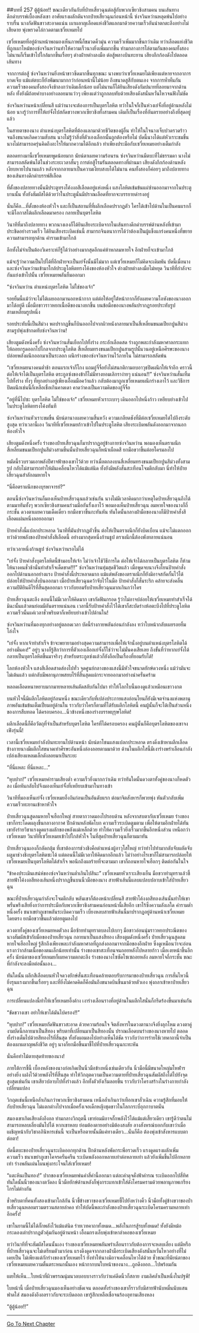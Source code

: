 ##บทที่ 257 ตู้ตู้น้อย!!
ขณะเดียวกันกับที่ป๋ายเสี่ยวฉุนต่อสู้กับพวกเซียวชิงสามคน บนเส้นทางดึกดำบรรพ์เบื้องหลังเขา อาศัยแรงผลักดันจากป๋ายเสี่ยวฉุนก่อนหน้านี้ ซ่งจวินหว่านหลุดพ้นไปอย่างราบรื่น นางกัดฟันขาวสะอาดแน่น เผาผลาญเลือดแห่งชีวิตแลกมาด้วยความเร็วอันน่าตกตะลึงอย่างไม่เสียดาย พุ่งพรวดไล่กวดตามเซวี่ยเหมยไป

เซวี่ยเหมยที่อยู่ด้านหน้าพอมองเห็นภาพนี้ก็ขมวดคิ้วมุ่น ความเร็วเพิ่มมากขึ้นกว่าเดิม ทว่าเลือดแห่งชีวิตที่ถูกเผาไหม้ของซ่งจวินหว่านทำให้ความเร็วนางยิ่งเพิ่มมากขึ้น ท่ามกลางการไล่ตามกันของคนทั้งสอง ไม่นานก็เริ่มเข้าไปใกล้มากขึ้นเรื่อยๆ ต่างฝ่ายต่างลงมือ ต่อสู้พลางบินทะยาน เสียงกึกก้องดังไปตลอดเส้นทาง

จากการต่อสู้ ซ่งจวินหว่านยิ่งหน้าขาวซีดมากขึ้นทุกขณะ นางพบว่าเซวี่ยเหมยไม่เพียงแต่หายจากอาการบาดเจ็บ แม้แต่ตบะก็ยังพัฒนามากกว่าก่อนหน้านี้ไม่น้อย ถึงขนาดสูสีกับตนเอง จากการห้ำหั่นกัน ความเร็วของคนทั้งสองจึงช้าลงกว่าเดิมเล็กน้อย แต่ไม่นานก็ได้ยินเสียงดังกัมปนาทที่ลอยมาจากด้านหลัง ทั้งยังมีถ้อยคำบางอย่างลอยมาแว่วๆ เพียงแต่ว่าถูกกลบทับด้วยเสียงดังสนั่นหวั่นไหวจนฟังไม่ชัด

ซ่งจวินหว่านหน้าเปลี่ยนสี แม้ว่านางจะต้องการเป็นบุตรโลหิต ทว่าในใจก็เป็นห่วงเย่จั้งที่อยู่ด้านหลังไม่น้อย นางรู้ว่าการที่ให้เย่จั้งไปสกัดขวางพวกเซียวชิงทั้งสามคน เดิมก็เป็นเรื่องที่อันตรายอย่างถึงที่สุดอยู่แล้ว

ในสายตาของนาง ตำแหน่งบุตรโลหิตที่ต้องแลกมาด้วยชีวิตของผู้อื่น ทำให้ในใจนางเจ็บปวดรวดร้าวจนถึงขนาดเกิดความสับสน นางไม่รู้ว่าสิ่งที่ตัวเองเลือกนั้นถูกต้องหรือไม่ บัดนี้นางได้แต่หัวเราะขมขื่น นางไม่สามารถครุ่นคิดถึงอะไรให้มากความได้อีกแล้ว ทำเพียงประมือกับเซวี่ยเหมยอย่างเต็มกำลัง

ตลอดทางมานี้เซวี่ยเหมยพูดน้อยมาก นัยน์ตาเผยความร้อนรน ซ่งจวินหว่านมีตบะที่ไม่ธรรมดา นางไม่สามารถสลัดพ้นได้ในช่วงระยะเวลาสั้นๆ การต่อสู้โรมรันตลอดทางที่ผ่านมา เสียงดังกึกก้องด้านหลังเงียบหายไปนานแล้ว หลังจากกลายมาเป็นความเงียบสงบได้ไม่นาน คนทั้งสองก็ค่อยๆ มาถึงปลายทางของเส้นทางดึกดำบรรพ์สีเลือด

ที่ตั้งของปลายทางนั้นมีประตูทรงโค้งงอสีเลือดอยู่แห่งหนึ่ง แสงโลหิตเข้มข้นแผ่ซ่านออกมาจากในประตูบานนั้น ทั้งยังสัมผัสได้ด้วยว่าในประตูนั่นมีปราณเลือดที่ยากจะบรรยายดำรงอยู่

นั่นก็คือ...ที่ตั้งของห้องหัวใจ และก็เป็นสถานที่ที่ผลึกเลือดปรากฏตัว ใครได้เข้าไปด้านในเป็นคนแรกก็จะมีโอกาสได้ผลึกเลือดมาครอง กลายเป็นบุตรโลหิต

วินาทีที่มาถึงปลายทาง พวกนางเองก็ได้ยินเสียงระเบิดจากในเส้นทางดึกดำบรรพ์ด้านหลังที่เข้ามาประชิดอย่างรวดเร็ว ได้ยินเสียงระเบิดเช่นนี้ สามารถจินตนาการได้ว่าต้องเป็นผู้แข็งแกร่งคนหนึ่งที่ขยายความสามารถทุกด้าน คำรามเข้ามาใกล้

อีกทั้งไม่จำเป็นต้องวิเคราะห์ก็รู้ได้ว่าอย่างมากสุดอีกแค่ห้าหกลมหายใจ อีกฝ่ายก็จะเข้ามาใกล้

แม้จะรู้ว่าความเป็นไปได้ที่อีกฝ่ายจะเป็นเย่จั้งนั้นมีไม่มาก แต่เซวี่ยเหมยก็ไม่คิดจะเดิมพัน บัดนี้เมื่อนางและซ่งจวินหว่านเข้ามาใกล้ประตูโลหิตทรงโค้งของห้องหัวใจ ต่างฝ่ายต่างลงมือไม่หยุด วินาทีที่กำลังจะกันแย่งเข้าไปนั้น เซวี่ยเหมยพลันยิ้มออกมา

“ซ่งจวินหว่าน ตำแหน่งบุตรโลหิต ไม่ใช่ของเจ้า”

รอยยิ้มนี้แม้ว่าจะไม่ได้เผยออกมานอกหน้ากาก แต่ต่อให้อยู่ใต้หน้ากากก็ยังเผยความโอหังของนางออกมาได้อยู่ดี เมื่อมือขาวราวหยกเนื้อดีของนางยกขึ้น บนข้อมือของนางพลันปรากฏรอยประทับรูปสามเหลี่ยมรูปหนึ่ง

รอยประทับนี้เป็นสีม่วง พอปรากฏขึ้นก็บินออกไปจากผิวหนังกลายมาเป็นสี่เหลี่ยมขนมเปียกปูนสีม่วงสามรูปพุ่งเข้ากดทับซ่งจวินหว่าน!

เสียงตูมดังหนึ่งครั้ง ซ่งจวินหว่านสั่นเยือกไปทั้งร่าง กระอักเลือดสด ร่างถูกพละกำลังมหาศาลกระแทกให้ถอยกรูดออกไปไกลจากประตูโลหิต สี่เหลี่ยมทรงขนมเปียกปูนสามรูปนั้นวนอยู่เหนือศีรษะของนาง ปล่อยพลังผนึกออกมาเป็นระลอก ผนึกร่างของซ่งจวินหว่านไว้ภายใน ไม่สามารถสลัดพ้น

“เซวี่ยเหมยนางคนต่ำช้า ตอนแรกเจ้าก็โกง แถมอู๋จี๋จื่อยังไม่สนกติกามอบอาวุธปิดผนึกให้เจ้าอีก คราวนี้ต่อให้เจ้าได้เป็นบุตรโลหิต ตระกูลซ่งของข้าก็ไม่มีทางยอมเลิกราง่ายๆ แน่นอน!!” ซ่งจวินหว่านสั่นเทิ้มไปทั้งร่าง ทั้งๆ ที่ทุกอย่างอยู่เพียงเอื้อมมือคว้าแล้ว กลับต้องมาถูกเซวี่ยเหมยผนึกร่างเอาไว้ และวิธีการปิดผนึกเช่นนี้ก็เหลือเชื่อเกินคาดเดา คาดว่าคงเป็นความคิดของอู๋จี๋จื่อ

“อยู่ที่นี่ไปซะ บุตรโลหิต ไม่ใช่ของเจ้า” เซวี่ยเหมยหัวเราะเบาๆ เดินออกไปหนึ่งก้าว เหยียบย่างเข้าไปในประตูโลหิตทรงโค้งทันที

ซ่งจวินหว่านหัวเราะขมขื่น นัยน์ตานางเผยความสิ้นหวัง ความเกลียดชังที่มีต่อเซวี่ยเหมยไต่ไปถึงระดับสูงสุด ทว่าเวลานี้เอง วินาทีที่เซวี่ยเหมยก้าวเข้าไปในประตูโลหิต เสียงระเบิดพลันดังออกมาจากนอกห้องหัวใจ

เสียงตูมดังหนึ่งครั้ง ร่างของป๋ายเสี่ยวฉุนก็มาปรากฏอยู่ข้างกายซ่งจวินหว่าน พอมองเห็นตราผนึกสี่เหลี่ยมขนมเปียกปูนสีม่วงสามชิ้นนั้นป๋ายเสี่ยวฉุนก็หน้าเผือดสี ยกมือขวาขึ้นต่อยโครมลงไป

หมัดนี้รวบรวมเอาพลังปีศาจฟ้าของเขาไว้ด้วย ทว่าเมื่อตกลงบนสี่เหลี่ยมทรงขนมเปียกปูนสีม่วงทั้งสามรูป กลับไม่สามารถทำให้มันเคลื่อนไหวได้แม้แต่นิด ทั้งยังมีพลังสั่นสะเทือนโจมตีกลับมา นี่ทำให้ป๋ายเสี่ยวฉุนสำลักลมหายใจ

“นี่คือตราผนึกของบุรพาจารย์?”

ตอนนี้ซ่งจวินหว่านก็มองเห็นป๋ายเสี่ยวฉุนแล้วเช่นกัน นางไม่มีเวลาคิดมากว่าเหตุใดป๋ายเสี่ยวฉุนถึงได้ตามมาทันทั้งๆ พวกเซียวชิงสามคนร่วมมือกันรั้งเอาไว้ พอมองเห็นป๋ายเสี่ยวฉุน ลมหายใจของนางก็ถี่กระชั้น ดวงตาเผยความเด็ดเดี่ยว ยกมือขวาขึ้นกะทันหัน ทันใดนั้นกลางฝ่ามือของนางก็มีป้ายคำสั่งสีเลือดแผ่นหนึ่งลอยออกมา

ป้ายคำสั่งนี้แปลกประหลาด วินาทีที่มันปรากฏตัวขึ้น ต่อให้เป็นตราผนึกก็ยังบิดเบือน แม้จะไม่แตกออก ทว่าด้วยพลังของป้ายคำสั่งสีเลือดนี้ อย่างมากสุดหนึ่งก้านธูป ตราผนึกนี้ต้องพังทลายแน่นอน

ทว่าเวลาหนึ่งก้านธูป ซ่งจวินหว่านรอไม่ได้

“เย่จั้ง ป้ายคำสั่งบุตรโลหิตนี้ข้ามอบให้เจ้า ไม่ว่าเจ้าใช้วิธีการใด ต่อให้เจ้าได้กลายเป็นบุตรโลหิต ก็ห้ามให้นางคนชั่วช้านั่นทำสำเร็จเด็ดขาด!!!” ซ่งจวินหว่านทุ่มสุดชีวิตแล้ว เมื่อพูดจบนางจึงโยนป้ายคำสั่งออกไปด้านนอกอย่างแรง ป้ายคำสั่งนี้ประหลาดมาก แม้แต่พลังของตราผนึกก็ยังมิอาจสกัดกั้นไว้ได้ ปล่อยให้ป้ายคำสั่งบินออกมา เมื่อป๋ายเสี่ยวฉุนคว้าจับไว้ในมือ ป้ายคำสั่งก็สั่นระริก คล้ายจะส่งคลื่นความปิติยินดีไร้ที่สิ้นสุดออกมา ราวกับยอมรับป๋ายเสี่ยวฉุนมากเกินกว่าใคร

ป๋ายเสี่ยวฉุนตะลึง ตอนนี้ไม่มีเวลาให้คิดมาก เขากัดฟันกรอด รู้ว่าไม่อาจปล่อยให้เซวี่ยเหมยทำสำเร็จได้ มิฉะนั้นแล้วตนย่อมมีอันตรายแน่นอน เวลานี้รับป้ายคำสั่งไว้ได้เขาก็สะบัดร่างห้อตะบึงไปที่ประตูโลหิต ความเร็วนั้นแค่เวลาชั่วพริบตาก็เหยียบย่างเข้าไปด้านใน!

ซ่งจวินหว่านที่มองทุกอย่างอยู่ตลอดเวลา บัดนี้ร่างกายพลันอ่อนกำลังลง ทว่าใบหน้ากลับเผยรอยยิ้มโล่งใจ

“เย่จั้ง หากเจ้าทำสำเร็จ ข้าจะพยายามอย่างสุดความสามารถเพื่อให้เจ้านั่งอยู่บนตำแหน่งบุตรโลหิตได้อย่างมั่นคง!” อยู่ๆ นางก็รู้สึกว่าการที่ตัวเองเลือกเย่จั้งก็ใช่ว่าจะไม่มั่นคงเสียเลย ถึงขั้นที่ว่าหากเย่จั้งได้กลายเป็นบุตรโลหิตขึ้นมาจริงๆ สำหรับตระกูลซ่งแล้วก็ยังถือเป็นเรื่องที่ยอมรับได้!

โลกห้องหัวใจ แสงสีเลือดสาดส่องไปทั่ว จุดศูนย์กลางของแสงนี้มีหัวใจขนาดยักษ์ดวงหนึ่ง แม้ว่ามันจะไม่เต้นแล้ว แต่กลับมีพลานุภาพสยบไร้ที่สิ้นสุดแผ่กระจายออกมาอย่างน่าครั่นคร้าม

หลอดเลือดหนาหยาบมากมายหลายเส้นตัดสลับกันไปมา ทำให้โลกใบนี้มองดูแล้วเหมือนเขาวงกต

บนหัวใจนี้มีผลึกโลหิตอยู่ก้อนหนึ่ง ขณะเดียวกับที่เปล่งประกายแสงอ่อนโยนก็ยังมีเจตจำนงแห่งพลานุภาพอันเข้มข้นเต็มเปี่ยมอยู่ด้านใน ราวกับว่าใครก็ตามที่ได้รับผลึกโลหิตนี้ คนผู้นั้นก็จะได้เป็นส่วนหนึ่งของการสืบทอด ได้ครอบครอง...นิ้วข้างหนึ่งของร่างบรรพบุรุษโลหิต!

ผลึกเลือดนี้ก็คือวัตถุที่จำเป็นสำหรับบุตรโลหิต ใครที่ได้ครอบครอง คนผู้นั้นก็คือบุตรโลหิตของเขาจงเฟิงรุ่นนี้!

เวลานี้เซวี่ยเหมยกำลังบินทะยานไปด้านหน้า นัยน์ตาโชนแสงแปลกประหลาด ตรงดิ่งเข้าหาผลึกเลือด ข้างกายนางมีผลึกใสขนาดเท่าศีรษะอันหนึ่งล่องลอยตามมาด้วย ด้านในผลึกใสนี้มีเงาร่างพร่าเลือนกำลังเปล่งเสียงแหลมเล็กดังลอยมาเป็นระยะ

“ที่นี่แหละ ที่นี่แหละ...”

“หุบปาก!” เซวี่ยเหมยคำรามเสียงต่ำ ความเร็วยิ่งมากกว่าเดิม ทว่าทันใดนั้นดวงตาทั้งคู่ของนางก็หดตัวลง เมื่อหันกลับไปจึงมองเห็นเย่จั้งที่เหยียบเข้ามาในทางเข้า

วินาทีที่มองเห็นเย่จั้ง เซวี่ยเหมยอึ้งงันก่อนเป็นอันดับแรก ต่อมาจิตสังหารก็พวยพุ่ง หันตัวกลับเพิ่มความเร็วทะยานเข้าหาหัวใจ

ป๋ายเสี่ยวฉุนสูดลมหายใจเฮือกใหญ่ สายตากวาดมองไปรอบด้าน หลังจากสบตากับเซวี่ยเหมย ร่างของเขาก็กระโดดผลุงขึ้นกลางอากาศ ปีกด้านหลังพัดโบก ความเร็วระเบิดตูมตาม เพื่อให้ตามอีกฝ่ายได้ทัน เขายังร่ายวิชาแรงดูดแรงผลักของพลังแม่เหล็กด้วย ทำให้ความเร็วยิ่งเร็วมากขึ้นอีกหนึ่งส่วน เหนือกว่าเซวี่ยเหมย วินาทีที่เซวี่ยเหมยเข้าไปใกล้หัวใจ ในที่สุดป๋ายเสี่ยวฉุนก็ตามมาทัน

ป๋ายเสี่ยวฉุนเองก็กลัดกลุ้ม ที่เขาต้องการช่วงชิงคือตำแหน่งผู้อาวุโสใหญ่ ทว่าทำไปทำมากลับจับผลัดจับผลูมาช่วงชิงบุตรโลหิตซะได้ แต่ตอนนี้ไม่มีเวลาให้คิดมากอีกแล้ว ไม่ว่าอย่างไรเขาก็ไม่สามารถปล่อยให้เซวี่ยเหมยเป็นบุตรโลหิตได้สำเร็จ พอนึกถึงผลร้ายที่จะตามมา เขาก็ถอนหายใจเฮือกๆ ติดต่อกันในใจ

“ข้าคงประเมินเสน่ห์ของซ่งจวินหว่านต่ำเกินไปสินะ” เซวี่ยเหมยหัวเราะเสียงเย็น มือขวาทำมุทราแล้วชี้  สายฟ้าโค้งงอสีทองเส้นหนึ่งปรากฏขึ้นบนนิ้วมือของนาง สายฟ้าเส้นนี้แลบแปลบปลาบเข้าใส่ป๋ายเสี่ยวฉุน

ขณะที่ป๋ายเสี่ยวฉุนกำลังจะโจมตีกลับ พลันเขาก็ต้องหน้าเปลี่ยนสี สายฟ้าโค้งงอสีทองเส้นนั้นทำให้เขาพรั่นพรึงเสียยิ่งกว่าการประมือกับพวกเซียวชิงสามคนก่อนหน้านี้เสียอีก เขาไร้ซึ่งความลังเลใด คำรามต่ำหนึ่งครั้ง ชนาเขย่าภูเขาพลันระเบิดความเร็ว เบี่ยงหลบสายฟ้าเส้นนี้มาปรากฏอยู่ด้านหน้าเซวี่ยเหมยโดยตรง ยกมือขวาขึ้นแล้วต่อยตูมลงไป

ดวงตาทั้งคู่ของเซวี่ยเหมยหดตัวลง มือซ้ายทำมุทราตบลงไปเบาๆ มือขาวอ่อนนุ่มราวหยกประณีตของนางสัมผัสเข้ากับมือของป๋ายเสี่ยวฉุน กลายมาเป็นแสงสีทอง เสียงตูมดังหนึ่งครั้ง ป๋ายเสี่ยวฉุนสูดลมหายใจเฮือกใหญ่ รู้สึกถึงเพียงพละกำลังมหาศาลที่ถูกส่งออกมาจากมือของอีกฝ่าย ซึ่งดูเหมือนว่าจะอ่อนแรงกว่ากล้ามเนื้อของตนเล็กน้อยเท่านั้น ร่างของเขาสะเทือนจนถอยหลังไปหลายก้าว เมื่อเงยหน้าขึ้นอีกครั้ง นัยน์ตาของเซวี่ยเหมยก็เผยความตกตะลึง ร่างของนางโซซัดโซเซถอยหลัง ลมหายใจถี่กระชั้น ขณะที่กำลังจะลงมือต่อนั้นเอง...

ทันใดนั้น ผลึกสีเลือดบนหัวใจดวงยักษ์สั่นสะเทือนคล้ายตอบรับการมาของป๋ายเสี่ยวฉุน การสั่นไหวนี้ยิ่งรุนแรงมากขึ้นเรื่อยๆ และที่ยิ่งไม่คาดคิดก็คือมันถึงขนาดบินขึ้นมาด้วยตัวเอง พุ่งถลาเข้าหาป๋ายเสี่ยวฉุน

การเปลี่ยนแปลงนี้ทำให้เซวี่ยเหมยอึ้งค้าง เงาร่างเลือนรางที่อยู่ด้านในผลึกใสนั่นก็กรีดร้องขึ้นมาเช่นกัน

“ขัดขวางเขา อย่าให้เขาได้มันไปครอง!!”

“หุบปาก!” เซวี่ยเหมยกัดฟันขาวสะอาด ด้วยความร้อนใจ จิตสังหารในดวงตานางจึงยิ่งลุกโหม ดวงตาคู่งามบัดนี้กลายมาเป็นสีทอง พริบตาที่เปลี่ยนมาเป็นสีทองนั้น ปราณเลือดบนร่างของนางหายไป ตลอดทั้งร่างเต็มไปด้วยสีทองไร้ที่สิ้นสุด ทั้งยังผอมลงไปอย่างเห็นได้ชัด ราวกับว่าการร่ายใช้เวทคาถานี้จำเป็นต้องเผาผลาญพลังชีวิต อยู่ๆ นางก็ยกมือขึ้นมาชี้ไปที่ป๋ายเสี่ยวฉุนกะทะหัน

นั่นคือท่าไม้ตายสุดท้ายของนาง!

ภายใต้การชี้นี้ เบื้องหลังของนางก่อเกิดเป็นนิ้วมือข้างหนึ่งเช่นเดียวกัน นิ้วมือนี้มีขนาดใหญ่มโหฬารอย่างยิ่ง แฝงไว้ด้วยพลังไร้ที่สิ้นสุด ทำให้วิกฤตความเป็นความตายที่ป๋ายเสี่ยวฉุนสัมผัสถึงไต่ไปยังจุดสูงสุดเช่นกัน เขาเสียวปลาบไปทั้งร่างแล้ว อีกทั้งตัวยังเริ่มลอยขึ้น ราวกับว่าโครงสร้างในร่างกายกำลังเปลี่ยนแปลง

วิกฤตเช่นนี้เหนือล้ำเกินกว่าพวกเซียวชิงสามคน เหนือล้ำเกินกว่าเทือกเขาลั่วเฉิน ความรู้สึกที่มอบให้กับป๋ายเสี่ยวฉุน ไม่แตกต่างไปจากเมื่อครั้งเจอเด็กหญิงชุดขาวในโลกกระบี่อุกกาบาตนั่น

สมองเขาเกิดเสียงดังอึงอล ท่ามกลางวิกฤตนี้ เขาย่อมมิอาจกั๊กพลังไว้ได้แม้แต่เสี้ยวเดียว เขารู้ดีว่าตนไม่สามารถหลบเลี่ยงมันไปได้ หากเขาหลบ ย่อมต้องตายอย่างมิต้องสงสัย ลางสังหรณ์บอกกับเขาว่าเมื่อเผชิญหน้ากับวิชาอภินิหารเช่นนี้ จะเป็นหรือตายนั้นมีแค่ทางเดียว...นั่นก็คือ ต้องพุ่งเข้าสังหารแบบตาต่อตา!

บัดนี้ตบะของป๋ายเสี่ยวฉุนระเบิดออกทุกด้าน ปีกด้านหลังพัดกระพือรวดเร็ว แรงดูดแรงผลักเพิ่มความเร็ว ชนาเขย่าภูเขาโคจรครั่นครืน ระเบิดพลังออกหลายเท่าต่อหลายเท่า แล้วยังเพิ่มขึ้นไปอีกหลายเท่า ร่างพลันเผ่นโผนพุ่งกระโจนใส่เซวี่ยเหมย!

“แตะหินเป็นทอง!” ปากของเซวี่ยเหมยพ่นคำสี่คำนี้ออกมา แต่ละคำดุจดั่งฟ้าคำรณ ระเบิดออกไปสี่ทิศ ทันใดนั้นนิ้วของนางตวัดลง นิ้วมือยักษ์ด้านหลังก็พุ่งกระแทกเข้าใส่ดังโครมครามด้วยพลานุภาพเกรียงไกรไม่ต่างกัน

ชั่วพริบตาที่คนทั้งสองเข้ามาใกล้กัน นิ้วชี้ข้างขวาของเซวี่ยเหมยชี้ไปยังหว่างคิ้ว นิ้วมือทั้งคู่ข้างขวาของป๋ายเสี่ยวฉุนหลอมรวมตรวนสลายลำคอ ทำให้บัดนี้พละกำลังของป๋ายเสี่ยวฉุนระเบิดโครมครามหลายเท่าอีกครั้ง!

เขาในยามนี้ไม่ได้กั๊กพลังไว้แม้แต่นิด ร่ายเวทคาถาทั้งหมด...พลังในการสู้รบทั้งหมด! ทั้งยังมีหม้อกระดองเต่าปรากฏตัวคุ้มกันอยู่ด้านหน้า เอื้อมกรงเล็บพุ่งเข้าหาลำคอของเซวี่ยเหมย

ทว่าวินาทีที่จะสัมผัสโดนนั้นเอง ร่างของเซวี่ยเหมยพลันพร่าเลือนราวกับต้องการจะหลบเลี่ยง แต่มีหรือที่ป๋ายเสี่ยวฉุนจะไม่เตรียมตัวมาก่อน แรงดึงดูดจากกลางฝ่ามือระเบิดเสียงดังสนั่นหวั่นไหวอย่างที่ไม่เคยเป็น ไม่เพียงแต่กักร่างของเซวี่ยเหมยไว้ ยังทำให้นางมิอาจเคลื่อนไหวได้ด้วย ชั่วขณะที่นัยน์ตาของเซวี่ยเหมยเผยความตื่นตระหนกนั้นเอง หน้ากากบนใบหน้าของนาง...ถูกดึงออก...ไปพร้อมกัน

เผยให้เห็น...ใบหน้าที่ผิวพรรณนุ่มนวลบอบบางราวกับว่าแค่ดีดนิ้วก็สลาย งามเลิศล้ำเป็นหนึ่งในปฐพี!

ใบหน้านี้ เมื่อป๋ายเสี่ยวฉุนมองเห็นอย่างชัดเจน ตลอดทั้งร่างของเขาก็ราวกับมีสายฟ้านับหมื่นนับแสนฟาดใส่ สมองดังอึงอลราวกับจะระเบิดออก เขารู้สึกเหลือเชื่อจนร้องอุทานเสียงหลง

“ตู้ตู้น้อย!!”

------


[Go To Next Chapter]( ./75.md)